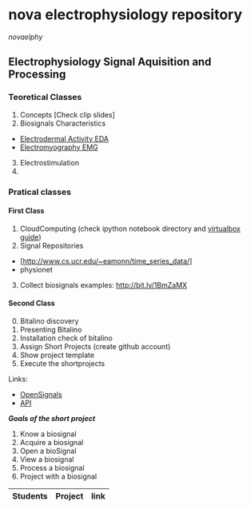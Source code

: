 # nova electrophysiology repository

_novaelphy_ 

## **Electrophysiology Signal Aquisition and Processing**

### Teoretical Classes

1. Concepts [Check clip slides]
2. Biosignals Characteristics
* [Electrodermal Activity EDA](EDA.md)
* [Electromyography EMG](EMG.md)
3. Electrostimulation
4. 

### Pratical classes

#### First Class

1. CloudComputing
(check ipython notebook directory and [virtualbox guide](virtualbox.md))
2. Signal Repositories 
 - [http://www.cs.ucr.edu/~eamonn/time_series_data/]
 - physionet 
3. Collect biosignals examples: http://bit.ly/1BmZaMX


#### Second Class
0. Bitalino discovery
1. Presenting Bitalino
2. Installation check of bitalino
3. Assign Short Projects (create github account) 
4. Show project template
6. Execute the shortprojects

Links: 

* [OpenSignals](http://bitalino.com)
* [API](https://github.com/bitalino/bitalino-python)

***Goals of the short project***

1. Know a biosignal
2. Acquire a biosignal 
3. Open a bioSignal
4. View a biosignal
5. Process a biosignal
6. Project with a biosignal



| Students        | Project           | link  |
| ------------------- |:-------------:| -----:|
